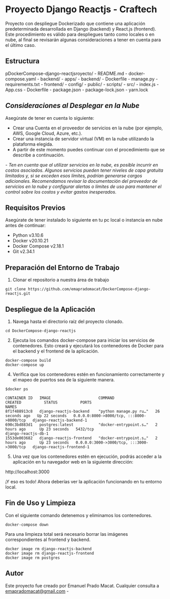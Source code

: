 # Proyecto Django Reactjs - Craftech

Proyecto con despliegue Dockerizado que contiene una aplicación predeterminada desarrollada en  Django (backend) y React.js (frontend). 
Este procedimiento es válido para despliegues tanto como locales o en nube, al final se revisarán algunas consideraciones a tener en cuenta para el último caso.


## Estructura

pDockerCompose-django-reactjsroyecto/
    - README.md
    - docker-compose.yaml
    - backend/
          - apps/
          - backend/
          - Dockerfile
          - manage.py
          - requirements.txt
    - frontend/
          - config/
          - public/
          - scripts/
          - src/
                - index.js
                - App.css
          - Dockerfile
          - package.json
          - package-lock.json
          - yarn.lock

## ***Consideraciones al Desplegar en la Nube***
Asegúrate de tener en cuenta lo siguiente:
- Crear una Cuenta en el proveedor de servicios en la nube (por ejemplo, AWS, Google Cloud, Azure, etc.).
- Crear una instancia de servidor virtual (VM) en la nube utilizando la plataforma elegida.
- A partir de este momento puedes continuar con el procedimiento que se describe a continuación.
  
*- Ten en cuenta que al utilizar servicios en la nube, es posible incurrir en costos asociados. Algunos servicios pueden tener niveles de capa gratuita limitados y, si se exceden esos límites, podrían generarse cargos adicionales. Recomendamos revisar la documentación del proveedor de servicios en la nube y configurar alertas o límites de uso para mantener el control sobre los costos y evitar gastos inesperados.*


## Requisitos Previos

Asegúrate de tener instalado lo siguiente en tu pc local o instancia en nube antes de continuar:
- Python v3.10.6
- Docker v20.10.21
- Docker Compose v2.18.1
- Git v2.34.1


## Preparación del Entorno de Trabajo
1. Clonar el repositorio a nuestra área de trabajo
```
git clone https://github.com/emapradomacat/DockerCompose-django-reactjs.git
```

## Despliegue de la Aplicación
1. Navega hasta el directorio raíz del proyecto clonado.
```
cd DockerCompose-django-reactjs
```
2. Ejecuta los comandos docker-compose para iniciar los servicios de contenedores. Esto creará y ejecutará los contenedores de Docker para el backend y el frontend de la aplicación.
```
docker-compose build
docker-compose up
```
4. Verifica que los contenedores estén en funcionamiento correctamente y el mapeo de puertos sea de la siguiente manera.
```
$docker ps
```
```
CONTAINER ID   IMAGE                     COMMAND                  CREATED          STATUS          PORTS                                       NAMES
8f1f488913c8   django-reactjs-backend    "python manage.py ru…"   26 seconds ago   Up 22 seconds   0.0.0.0:8000->8000/tcp, :::8000->8000/tcp   django-reactjs-backend-1
690c3bd883d1   postgres:latest           "docker-entrypoint.s…"   2 hours ago      Up 23 seconds   5432/tcp                                    django-reactjs-db-1
1553de003682   django-reactjs-frontend   "docker-entrypoint.s…"   2 hours ago      Up 23 seconds   0.0.0.0:3000->3000/tcp, :::3000->3000/tcp   django-reactjs-frontend-1

```
5. Una vez que los contenedores estén en ejecución, podrás acceder a la aplicación en tu navegador web en la siguiente dirección:

http://localhost:3000

¡Y eso es todo! Ahora deberías ver la aplicación funcionando en tu entorno local.



## Fin de Uso y Limpieza
Con el siguiente comando detenemos y eliminamos los contenedores.
```
docker-compose down
```
Para una limpieza total será necesario borrar las imágenes correspondientes al frontend y backend.
```
docker image rm django-reactjs-backend
docker image rm django-reactjs-frontend
docker image rm postgres
```





## Autor

Este proyecto fue creado por Emanuel Prado Macat.
Cualquier consulta a emapradomacat@gmail.com -


